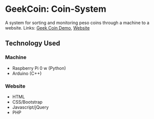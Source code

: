 # GeekCoin: Coin-System

  A system for sorting and monitoring peso coins through a machine to a website. 
  Links: [Geek Coin Demo](https://www.youtube.com/watch?v=LxUQS6OEqfE), [Website](http://geekcoin.online/)
## Technology Used
### Machine
- Raspberry Pi 0 w (Python)
- Arduino (C++)
### Website
- HTML
- CSS/Bootstrap
- Javascript/jQuery
- PHP
